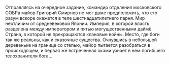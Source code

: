 <!--2025-10-19 11:33:17--><!--pdate:2021-->
Отправляясь на очередное задание, командир отделения московского СОБРа майор Григорий Смирнов не мог даже предположить, что его разум вскоре окажется в теле шестнадцатилетнего парня.
Мир неотличим от средневековой Японии. Империя, в которой власть разделена между императором и пятью могущественными даймё. Страна, в которой не прекращаются клановые войны. Место, где боги так же реальны, как и сказочные существа. Очнувшись в небольшой деревеньке на границе со степью, майор пытается разобраться в происходящем, и первая же встреченная оками узнает в нем погибшего телохранителя бога…